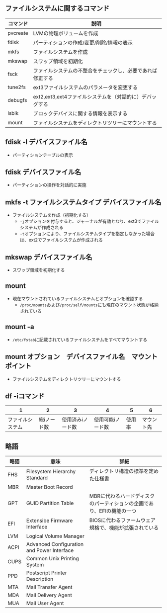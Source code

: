 
## ファイルシステムに関するコマンド

|コマンド|説明|
|-|-|
|pvcreate|LVMの物理ボリュームを作成|
|fdisk|パーティションの作成/変更/削除/情報の表示|
|mkfs|ファイルシステムを作成|
|mkswap|スワップ領域を初期化|
|fsck|ファイルシステムの不整合をチェックし、必要であれば修正する|
|tune2fs|ext3ファイルシステムのパラメータを変更する|
|debugfs|ext2,ext3,ext4ファイルシステムを（対話的に）デバッグする|
|lsblk|ブロックデバイスに関する情報を表示する|
|mount|ファイルシステムをディレクトリツリーにマウントする|

## fdisk -l デバイスファイル名
- パーティションテーブルの表示

## fdisk デバイスファイル名
- パーティションの操作を対話的に実施

## mkfs -t ファイルシステムタイプ デバイスファイル名
- ファイルシステムを作成（初期化する）
  - `-j`オプションを付与すると、ジャーナルが有効となり、ext3でファイルシステムが作成される
  - `-t`オプションにより、ファイルシステムタイプを指定しなかった場合は、ext2でファイルシステムが作成される

## mkswap デバイスファイル名
- スワップ領域を初期化する

## mount
- 現在マウントされているファイルシステムとオプションを確認する
  - `/proc/mounts`および`/proc/self/mounts`にも現在のマウント状態が格納されている 

## mount -a
- `/etc/fstab`に記載されているファイルシステムをすべてマウントする

## mount オプション　デバイスファイル名　マウントポイント
- ファイルシステムをディレクトリツリーにマウントする

## df -iコマンド

|1|2|3|4|5|6|
|-|-|-|-|-|-|
|ファイルシステム|総iノード数|使用済みiノード数|使用可能iノード数|使用率|マウント先|

## 略語

|略語|意味|詳細
|-|-|-|
|FHS|Filesystem Hierarchy Standard|ディレクトリ構造の標準を定めた仕様書|
|MBR|Master Boot Record|
|GPT|GUID Partition Table|MBRに代わるハードディスクのパーティションの企画であり、EFIの機能の一つ|
|EFI|Extensibe Firmware Interface|BIOSに代わるファームウェア規格で、機能が拡張されている|
|LVM|Logical Volume Manager|
|ACPI|Advanced Configuration and Power Interface|
|CUPS|Common Unix Printing System|
|PPD|Postscript Printer Description|
|MTA|Mail Transfer Agent|
|MDA|Mail Delivery Agent|
|MUA|Mail User Agent|
